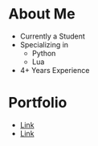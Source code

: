 # **About Me**
- Currently a Student
- Specializing in
  - Python
  - Lua
- 4+ Years Experience

# Portfolio
- <a href="https://i-like-coffee.github.io/Portfolio/" target="_blank">Link</a>
- [Link](https://i-like-coffee.github.io/Portfolio/)
